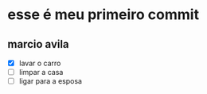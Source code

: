 # esse é meu primeiro commit

## marcio avila

- [x] lavar o carro
- [ ] limpar a casa
- [ ] ligar para a esposa
